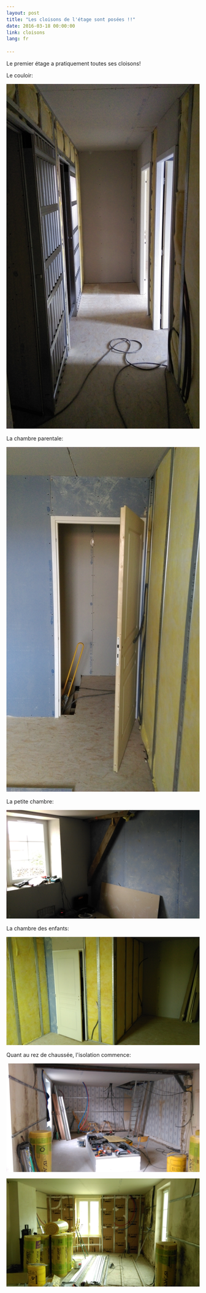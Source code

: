 ```yaml
---
layout: post
title: "Les cloisons de l'étage sont posées !!"
date: 2016-03-18 00:00:00
link: cloisons
lang: fr

---
```


Le premier étage a pratiquement toutes ses cloisons!

Le couloir:

![](/images/couloir20160310.jpg)

La chambre parentale:

![](/images/ch1-20160310.jpg)

La petite chambre:

![](/images/ch2-20160310.jpg)

La chambre des enfants:

![](/images/ch3-20160310.jpg)

Quant au rez de chaussée, l'isolation commence:

![](/images/rdc20160310.jpg)

![](/images/rdc2-20160310.jpg)


